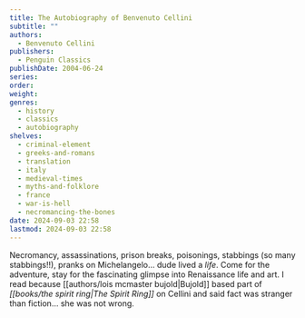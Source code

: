 ```yaml
---
title: The Autobiography of Benvenuto Cellini
subtitle: ""
authors:
  - Benvenuto Cellini
publishers:
  - Penguin Classics
publishDate: 2004-06-24
series: 
order: 
weight: 
genres:
  - history
  - classics
  - autobiography
shelves:
  - criminal-element
  - greeks-and-romans
  - translation
  - italy
  - medieval-times
  - myths-and-folklore
  - france
  - war-is-hell
  - necromancing-the-bones
date: 2024-09-03 22:58
lastmod: 2024-09-03 22:58
---
```

Necromancy, assassinations, prison breaks, poisonings, stabbings (so many stabbings!!), pranks on Michelangelo… dude lived a _life_. Come for the adventure, stay for the fascinating glimpse into Renaissance life and art. I read because [[authors/lois mcmaster bujold|Bujold]] based part of _[[books/the spirit ring|The Spirit Ring]]_ on Cellini and said fact was stranger than fiction… she was not wrong.